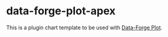 # data-forge-plot-apex

This is a plugin chart template to be used with [Data-Forge Plot](https://www.npmjs.com/package/data-forge-plot).
